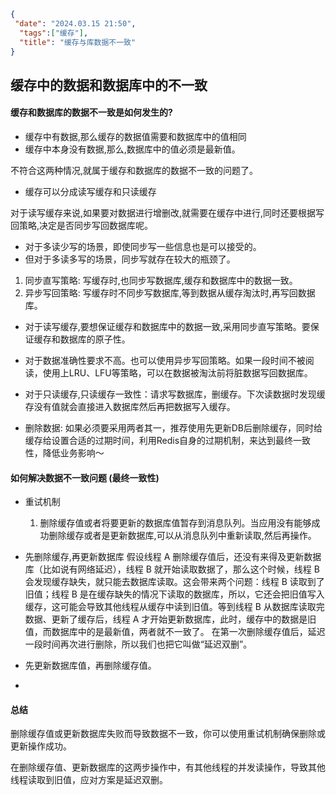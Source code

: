 ```json
{
 "date": "2024.03.15 21:50",
  "tags":["缓存"],
  "title": "缓存与库数据不一致"
}
```

## 缓存中的数据和数据库中的不一致 



#### 缓存和数据库的数据不一致是如何发生的?
- 缓存中有数据,那么缓存的数据值需要和数据库中的值相同
- 缓存中本身没有数据,那么,数据库中的值必须是最新值。

不符合这两种情况,就属于缓存和数据库的数据不一致的问题了。

- 缓存可以分成读写缓存和只读缓存

对于读写缓存来说,如果要对数据进行增删改,就需要在缓存中进行,同时还要根据写回策略,决定是否同步写回数据库呢。
- 对于多读少写的场景，即使同步写一些信息也是可以接受的。 
- 但对于多读多写的场景，同步写就存在较大的瓶颈了。
1. 同步直写策略: 写缓存时,也同步写数据库,缓存和数据库中的数据一致。
2. 异步写回策略: 写缓存时不同步写数据库,等到数据从缓存淘汰时,再写回数据库。

- 对于读写缓存,要想保证缓存和数据库中的数据一致,采用同步直写策略。要保证缓存和数据库的原子性。

- 对于数据准确性要求不高。也可以使用异步写回策略。如果一段时间不被阅读，使用上LRU、LFU等策略，可以在数据被淘汰前将脏数据写回数据库。


- 对于只读缓存,只读缓存一致性：请求写数据库，删缓存。下次读数据时发现缓存没有值就会直接进入数据库然后再把数据写入缓存。

- 删除数据: 如果必须要采用两者其一，推荐使用先更新DB后删除缓存，同时给缓存给设置合适的过期时间，利用Redis自身的过期机制，来达到最终一致性，降低业务影响～

#### 如何解决数据不一致问题 (最终一致性)

- 重试机制
  1. 删除缓存值或者将要更新的数据库值暂存到消息队列。当应用没有能够成功删除缓存或者是更新数据库,可以从消息队列中重新读取,然后再操作。


- 先删除缓存,再更新数据库
假设线程 A 删除缓存值后，还没有来得及更新数据库（比如说有网络延迟），线程 B 就开始读取数据了，那么这个时候，线程 B 会发现缓存缺失，就只能去数据库读取。这会带来两个问题：线程 B 读取到了旧值；线程 B 是在缓存缺失的情况下读取的数据库，所以，它还会把旧值写入缓存，这可能会导致其他线程从缓存中读到旧值。等到线程 B 从数据库读取完数据、更新了缓存后，线程 A 才开始更新数据库，此时，缓存中的数据是旧值，而数据库中的是最新值，两者就不一致了。
在第一次删除缓存值后，延迟一段时间再次进行删除，所以我们也把它叫做“延迟双删”。

- 先更新数据库值，再删除缓存值。
- 

#### 总结

删除缓存值或更新数据库失败而导致数据不一致，你可以使用重试机制确保删除或更新操作成功。

在删除缓存值、更新数据库的这两步操作中，有其他线程的并发读操作，导致其他线程读取到旧值，应对方案是延迟双删。


